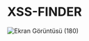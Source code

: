 # XSS-FINDER
![Ekran Görüntüsü (180)](https://user-images.githubusercontent.com/110742864/236263057-4a8b1787-b7ff-4b3a-9887-f8d4b42ab5f2.png)

